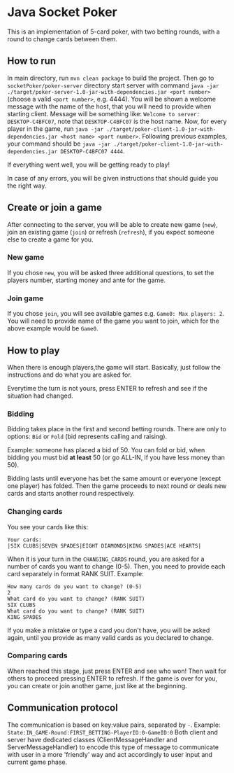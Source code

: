 # Java Socket Poker
This is an implementation of 5-card poker, with two betting rounds, with a round to change cards between them.
## How to run
In main directory, run ``mvn clean package`` to build the project. 
Then go to ``socketPoker/poker-server`` directory start server with command
````java -jar ./target/poker-server-1.0-jar-with-dependencies.jar <port number>```` 
(choose a valid `<port number>`, e.g. 4444).
You will be shown a welcome message with the name of the host, that you will need to
provide when starting client.
Message will be something like:
```Welcome to server: DESKTOP-C4BFC07```, note that ``DESKTOP-C4BFC07``
is the host name.
Now, for every player in the game, run ```java -jar ./target/poker-client-1.0-jar-with-dependencies.jar <host name> <port number>```.
Following previous examples, your command should be ```java -jar ./target/poker-client-1.0-jar-with-dependencies.jar DESKTOP-C4BFC07 4444```.

If everything went well, you will be getting ready to play!

In case of any errors, you will be given instructions that should guide you the right way.

## Create or join a game
After connecting to the server, you will be able to create new game (``new``), join an existing
game (``join``) or refresh (``refresh``), if you expect someone else to create a game for you.

### New game
If you chose ``new``, you will be asked three additional questions, to 
set the players number, starting money and ante for the game.

### Join game
If you chose ``join``, you will see available games e.g. ``Game0: Max players: 2``.
You will need to provide name of the game you want to join, which for the
above example would be ``Game0``.

## How to play
When there is enough players,the game will start.
Basically, just follow the instructions and do what you are asked for.

Everytime the turn is not yours, press ENTER to refresh and see if the situation 
had changed. 

### Bidding
Bidding takes place in the first and second betting rounds.
There are only to options: ``Bid`` or ``Fold`` (bid represents calling and raising).

Example: someone has placed a bid of 50. You can fold or bid, when bidding you 
must bid **at least** 50 (or go ALL-IN, if you have less money than 50).

Bidding lasts until everyone has bet the same amount or everyone (except one player)
has folded. Then the game proceeds to next round or deals new cards and starts another round
respectively.

### Changing cards
You see your cards like this: 
```
Your cards:
|SIX CLUBS|SEVEN SPADES|EIGHT DIAMONDS|KING SPADES|ACE HEARTS|
```
When it is your turn in the ``CHANGING_CARDS`` round, you are asked for
a number of cards you want to change (0-5).
Then, you need to provide each card separately in format RANK SUIT.
Example:
```
How many cards do you want to change? (0-5)
2
What card do you want to change? (RANK SUIT)
SIX CLUBS
What card do you want to change? (RANK SUIT)
KING SPADES
```
If you make a mistake or type a card you don't have, you will be 
asked again, until you provide as many valid cards as you declared 
to change.

### Comparing cards
When reached this stage, just press ENTER and see who won! 
Then wait for others to proceed pressing ENTER to refresh.
If the game is over for you, you can create or join another game, just like 
at the beginning.

## Communication protocol
The communication is based on key:value pairs, separated by ``-``.
Example:
```State:IN_GAME-Round:FIRST_BETTING-PlayerID:0-GameID:0```
Both client and server have dedicated classes (ClientMessageHandler and ServerMessageHandler)
to encode this type of message to communicate with user in a more 'friendly' way and act 
accordingly to user input and current game phase.